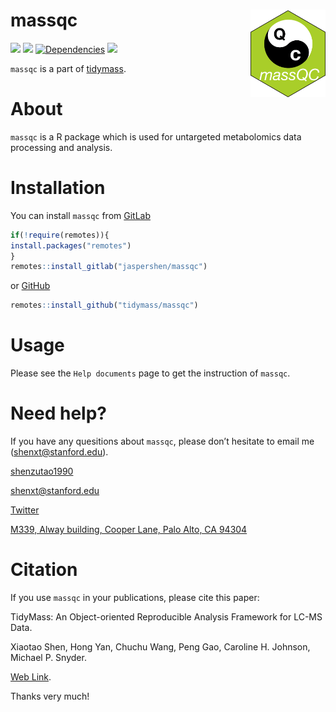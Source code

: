 <!-- README.md is generated from README.Rmd. Please edit that file -->

# massqc <img src="man/figures/massqc_logo.png" align="right" alt="" width="120" />

[![](https://www.r-pkg.org/badges/version/massqc?color=green)](https://cran.r-project.org/package=massqc)
[![](https://img.shields.io/github/languages/code-size/tidymass/massqc.svg)](https://github.com/tidymass/massqc)
[![Dependencies](https://tinyverse.netlify.com/badge/massqc)](https://cran.r-project.org/package=massqc)
[![](https://img.shields.io/badge/lifecycle-experimental-orange.svg)](https://www.tidyverse.org/lifecycle/#experimental)

`massqc` is a part of [tidymass](https://www.tidymass.org/).


# **About**

`massqc` is a R package which is used for untargeted metabolomics data
processing and analysis.


# **Installation**

You can install `massqc` from [GitLab](https://gitlab.com/jaspershen/massqc)

``` r
if(!require(remotes)){
install.packages("remotes")
}
remotes::install_gitlab("jaspershen/massqc")
```

or [GitHub](https://github.com/tidymass/massqc)

``` r
remotes::install_github("tidymass/massqc")
```

# **Usage**

Please see the `Help documents` page to get the instruction of `massqc`.


# **Need help?**

If you have any quesitions about `massqc`, please don’t hesitate to
email me (<shenxt@stanford.edu>).

<i class="fa fa-weixin"></i>
[shenzutao1990](https://www.shenxt.info/files/wechat_QR.jpg)

<i class="fa fa-envelope"></i> <shenxt@stanford.edu>

<i class="fa fa-twitter"></i>
[Twitter](https://twitter.com/JasperShen1990)

<i class="fa fa-map-marker-alt"></i> [M339, Alway building, Cooper Lane,
Palo Alto,
CA 94304](https://www.google.com/maps/place/Alway+Building/@37.4322345,-122.1770883,17z/data=!3m1!4b1!4m5!3m4!1s0x808fa4d335c3be37:0x9057931f3b312c29!8m2!3d37.4322345!4d-122.1748996)

# **Citation**

If you use `massqc` in your publications, please cite this paper:

TidyMass: An Object-oriented Reproducible Analysis Framework for LC-MS Data.

Xiaotao Shen, Hong Yan, Chuchu Wang, Peng Gao, Caroline H. Johnson, Michael P. Snyder.

[Web Link](https://www.biorxiv.org/content/10.1101/2022.03.15.484499v1).

Thanks very much!
